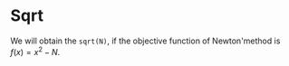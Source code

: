 # Sqrt

We will obtain the `sqrt(N)`, if the objective function of Newton'method is $f(x) = x^2 - N$.
